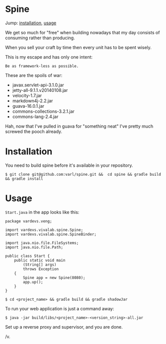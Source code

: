 Spine
=====

Jump: [installation](#installation), [usage](#usage)

We get so much for "free" when building nowadays that my day consists of
consuming rather than producing.

When you sell your craft by time then every unit has to be spent wisely.

This is my escape and has only one intent:

    Be as framework-less as possible.

These are the spoils of war:

* javax.servlet-api-3.1.0.jar
* jetty-all-9.1.1.v20140108.jar
* velocity-1.7.jar
* markdown4j-2.2.jar
* guava-16.0.1.jar
* commons-collections-3.2.1.jar
* commons-lang-2.4.jar

Hah, now that I've pulled in guava for "something neat" I've pretty much
screwed the pooch already.

Installation
============

You need to build spine before it's available in your repository.

    $ git clone git@github.com:varl/spine.git &&  cd spine && gradle build && gradle install

Usage
=====

`Start.java` in the app looks like this:

    package vardevs.veng;

    import vardevs.vivalab.spine.Spine;
    import vardevs.vivalab.spine.SpineBinder;

    import java.nio.file.FileSystems;
    import java.nio.file.Path;

    public class Start {
        public static void main
            (String[] args)
            throws Exception
        {
            Spine app = new Spine(8080);
            app.up();
        }
    }
    
    $ cd <project_name> && gradle build && gradle shadowJar

To run your web application is just a command away:

    $ java -jar build/libs/<project_name>-<version_string>-all.jar
    
Set up a reverse proxy and supervisor, and you are done.

/v.
